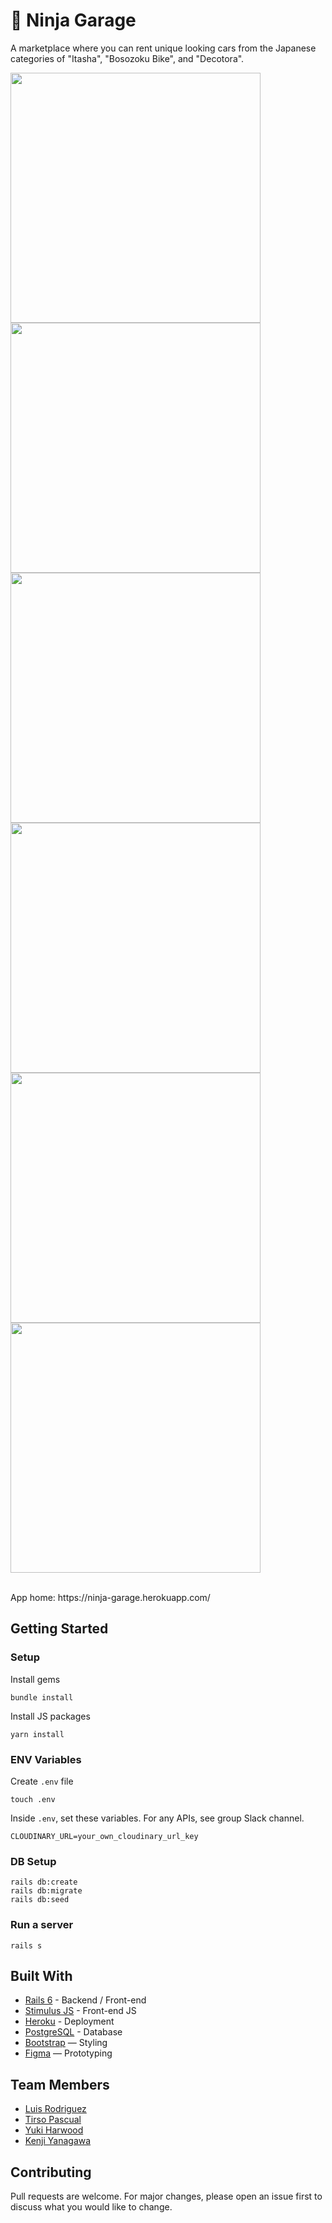 # 🚗 Ninja Garage

A marketplace where you can rent unique looking cars from the Japanese categories of "Itasha", "Bosozoku Bike", and "Decotora".

<p float="left">
  <img src="https://user-images.githubusercontent.com/69304255/172329064-09f359a2-9a5c-4020-9bf8-4fd9b03b3df0.png" width="400" />
  <img src="https://user-images.githubusercontent.com/69304255/172329091-1d392336-66d0-4963-810d-ab8fe61a2f15.png" width="400" /> 
  <img src="https://user-images.githubusercontent.com/69304255/172329101-2b081059-4df0-4b23-8b3b-e18ae92a78e6.png" width="400" />
  <img src="https://user-images.githubusercontent.com/69304255/172329103-40e75239-2628-4f0e-8856-734fabddd88d.png" width="400" />
  <img src="https://user-images.githubusercontent.com/69304255/172329104-3c69b145-9e08-4d02-b7f7-3571ba76d630.png" width="400" />
  <img src="https://user-images.githubusercontent.com/69304255/172329108-347dbe56-e95c-4639-bd2c-bfba5436a0cc.png" width="400" />
</p>

<br>
App home: https://ninja-garage.herokuapp.com/
   

## Getting Started
### Setup

Install gems
```
bundle install
```
Install JS packages
```
yarn install
```

### ENV Variables
Create `.env` file
```
touch .env
```
Inside `.env`, set these variables. For any APIs, see group Slack channel.
```
CLOUDINARY_URL=your_own_cloudinary_url_key
```

### DB Setup
```
rails db:create
rails db:migrate
rails db:seed
```

### Run a server
```
rails s
```

## Built With
- [Rails 6](https://guides.rubyonrails.org/) - Backend / Front-end
- [Stimulus JS](https://stimulus.hotwired.dev/) - Front-end JS
- [Heroku](https://heroku.com/) - Deployment
- [PostgreSQL](https://www.postgresql.org/) - Database
- [Bootstrap](https://getbootstrap.com/) — Styling
- [Figma](https://www.figma.com) — Prototyping


## Team Members
- [Luis Rodriguez](https://www.github.com/luisrrv)
- [Tirso Pascual](https://www.github.com/tirsop)
- [Yuki Harwood](https://www.github.com/yharwood)
- [Kenji Yanagawa](https://www.github.com/KenjiYANAGAWA)

## Contributing
Pull requests are welcome. For major changes, please open an issue first to discuss what you would like to change.
